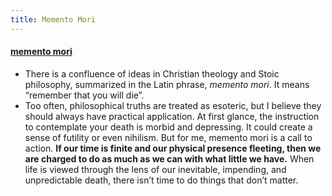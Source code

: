 ```yaml
---
title: Memento Mori
---
```


#### [memento mori](https://breakingmuscle.com/fitness/you-dont-have-time)
- There is a confluence of ideas in Christian theology and Stoic philosophy, summarized in the Latin phrase, *memento mori*. It means “remember that you will die”.
- Too often, philosophical truths are treated as esoteric, but I believe they should always have practical application. At first glance, the instruction to contemplate your death is morbid and depressing. It could create a sense of futility or even nihilism. But for me, memento mori is a call to action. **If our time is finite and our physical presence fleeting, then we are charged to do as much as we can with what little we have.** When life is viewed through the lens of our inevitable, impending, and unpredictable death, there isn’t time to do things that don’t matter.

